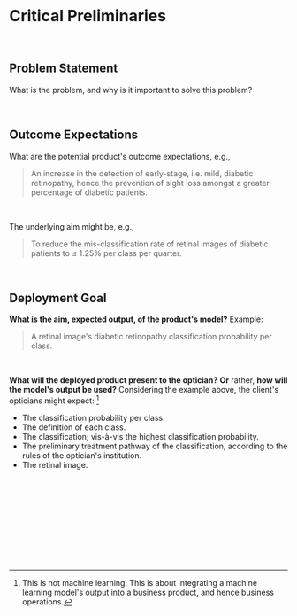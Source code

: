 <br>

# Critical Preliminaries

<br>

## Problem Statement

What is the problem, and why is it important to solve this problem?

<br>

## Outcome Expectations

What are the potential product's outcome expectations, e.g.,

<blockquote>
An increase in the detection of early-stage, i.e. mild, diabetic retinopathy, hence the prevention of sight loss amongst a greater percentage of diabetic patients.
</blockquote>

<br>

The underlying aim might be, e.g.,

> To reduce the mis-classification rate of retinal images of diabetic patients to $\le$ 1.25% per class per quarter.

<br>

## Deployment Goal

**What is the aim, expected output, of the product's model?**  Example:
> A retinal image's diabetic retinopathy classification probability per class.

<br>

**What will the deployed product present to the optician?**  **Or** rather, **how will the model's output be used?**  Considering the example above, the client's opticians might expect: [^deployment]

* The classification probability per class.
* The definition of each class.
* The classification; vis-à-vis the highest classification probability.
* The preliminary treatment pathway of the classification, according to the rules of the optician's institution.
* The retinal image.

<br>
<br>

<br>
<br>

<br>
<br>

<br>
<br>

[^deployment]: This is not machine learning.  This is about integrating a machine learning model's output into a business product, and hence business operations.

<br>
